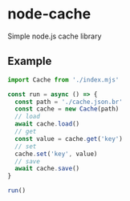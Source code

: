 # node-cache
Simple node.js cache library

## Example

```javascript
import Cache from './index.mjs'

const run = async () => {
  const path = './cache.json.br'
  const cache = new Cache(path)
  // load
  await cache.load()
  // get
  const value = cache.get('key')
  // set
  cache.set('key', value)
  // save
  await cache.save()
}

run()
```
